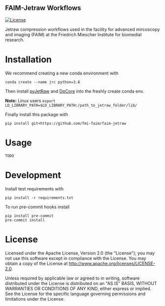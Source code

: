 FAIM-Jetraw Workflows
---
[![License](https://img.shields.io/badge/License-Apache%202.0-blue.svg)](https://opensource.org/licenses/Apache-2.0)

[comment]: <> ([![tests]&#40;https://github.com/fmi-basel/faim-jetraw/workflows/tests/badge.svg&#41;]&#40;https://github.com/fmi-basel/faim-jetraw/actions&#41;)

[comment]: <> ([![codecov]&#40;https://codecov.io/gh/fmi-basel/faim-jetraw/branch/main/graph/badge.svg&#41;]&#40;https://app.codecov.io/gh/fmi-basel/faim-jetraw&#41;)

Jetraw compression workflows used in the facility for advanced mircoscopy and
imaging (FAIM) at the Friedrich Miescher Institute for biomedial research.

# Installation

We recommend creating a new conda environment with

```shell
conda create --name jrc python=3.8
```

Then install [pyJetRaw](https://github.com/Jetraw/pyJetraw)
and [DpCore](https://github.com/Jetraw/pyDpcore)
into the freshly create conda env.

__Note:__ Linux users `export
LD_LIBRARY_PATH=$LD_LIBRARY_PATH:/path_to_jetraw_folder/lib/`

Finally install this package with

```shell
pip install git+https://github.com/fmi-faim/faim-jetraw
```

# Usage

`TODO`

# Development

Install test requirements with

```shell
pip install -r requirements.txt
```

To run pre-commit hooks install

```shell
pip install pre-commit
pre-commit install
```

# License

Licensed under the Apache License, Version 2.0 (the "License"); you may not use
this software except in compliance with the License. You may obtain a copy of
the License at http://www.apache.org/licenses/LICENSE-2.0.

Unless required by applicable law or agreed to in writing, software distributed
under the License is distributed on an "AS IS" BASIS, WITHOUT WARRANTIES OR
CONDITIONS OF ANY KIND, either express or implied. See the License for the
specific language governing permissions and limitations under the License.
